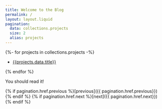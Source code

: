 ```yaml
---
title: Welcome to the Blog
permalink: /
layout: layout.liquid
pagination:
  data: collections.projects
  size: 2
  alias: projects
---
```


{%- for projects in collections.projects -%}

- [{{projects.data.title}}]({{projects.url}})

{% endfor %}

You should read it!


{% if pagination.href.previous %}[previous]({{ pagination.href.previous}}){% endif %}
{% if pagination.href.next %}[next]({{ pagination.href.next}}){% endif %}
